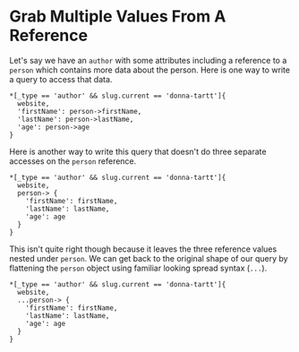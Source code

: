 # Grab Multiple Values From A Reference

Let's say we have an `author` with some attributes including a reference to a
`person` which contains more data about the person. Here is one way to write a
query to access that data.

```groq
*[_type == 'author' && slug.current == 'donna-tartt']{
  website,
  'firstName': person->firstName,
  'lastName': person->lastName,
  'age': person->age
}
```

Here is another way to write this query that doesn't do three separate accesses
on the `person` reference.

```groq
*[_type == 'author' && slug.current == 'donna-tartt']{
  website,
  person-> {
    'firstName': firstName,
    'lastName': lastName,
    'age': age
  }
}
```

This isn't quite right though because it leaves the three reference values
nested under `person`. We can get back to the original shape of our query by
flattening the `person` object using familiar looking spread syntax (`...`).

```groq
*[_type == 'author' && slug.current == 'donna-tartt']{
  website,
  ...person-> {
    'firstName': firstName,
    'lastName': lastName,
    'age': age
  }
}
```
